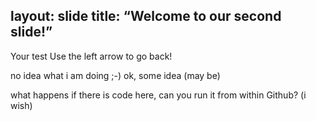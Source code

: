 layout: slide
title: “Welcome to our second slide!”
---
Your test
Use the left arrow to go back!
 
no idea what i am doing ;-)
ok, some idea (may be)

what happens if there is code here, can you run it from within Github? (i wish)

